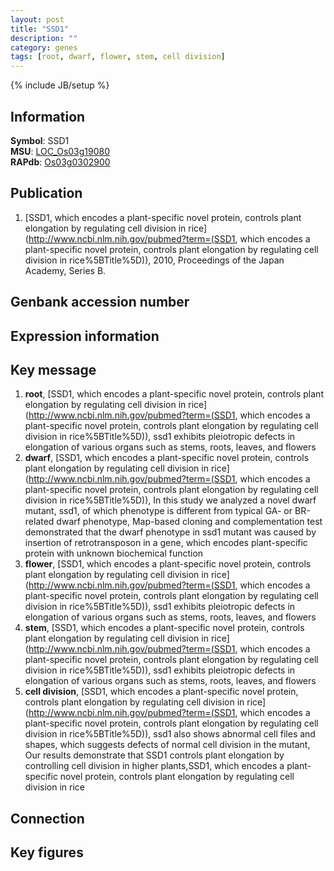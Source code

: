 ```yaml
---
layout: post
title: "SSD1"
description: ""
category: genes
tags: [root, dwarf, flower, stem, cell division]
---
```

{% include JB/setup %}

## Information
__Symbol__: SSD1  
__MSU__: [LOC_Os03g19080](http://rice.plantbiology.msu.edu/cgi-bin/ORF_infopage.cgi?orf=LOC_Os03g19080)  
__RAPdb__: [Os03g0302900](http://rapdb.dna.affrc.go.jp/viewer/gbrowse_details/irgsp1?name=Os03g0302900)  

## Publication
1. [SSD1, which encodes a plant-specific novel protein, controls plant elongation by regulating cell division in rice](http://www.ncbi.nlm.nih.gov/pubmed?term=(SSD1, which encodes a plant-specific novel protein, controls plant elongation by regulating cell division in rice%5BTitle%5D)), 2010, Proceedings of the Japan Academy, Series B.

## Genbank accession number

## Expression information

## Key message
1. __root__, [SSD1, which encodes a plant-specific novel protein, controls plant elongation by regulating cell division in rice](http://www.ncbi.nlm.nih.gov/pubmed?term=(SSD1, which encodes a plant-specific novel protein, controls plant elongation by regulating cell division in rice%5BTitle%5D)),  ssd1 exhibits pleiotropic defects in elongation of various organs such as stems, roots, leaves, and flowers
2. __dwarf__, [SSD1, which encodes a plant-specific novel protein, controls plant elongation by regulating cell division in rice](http://www.ncbi.nlm.nih.gov/pubmed?term=(SSD1, which encodes a plant-specific novel protein, controls plant elongation by regulating cell division in rice%5BTitle%5D)),  In this study we analyzed a novel dwarf mutant, ssd1, of which phenotype is different from typical GA- or BR-related dwarf phenotype, Map-based cloning and complementation test demonstrated that the dwarf phenotype in ssd1 mutant was caused by insertion of retrotransposon in a gene, which encodes plant-specific protein with unknown biochemical function
3. __flower__, [SSD1, which encodes a plant-specific novel protein, controls plant elongation by regulating cell division in rice](http://www.ncbi.nlm.nih.gov/pubmed?term=(SSD1, which encodes a plant-specific novel protein, controls plant elongation by regulating cell division in rice%5BTitle%5D)),  ssd1 exhibits pleiotropic defects in elongation of various organs such as stems, roots, leaves, and flowers
4. __stem__, [SSD1, which encodes a plant-specific novel protein, controls plant elongation by regulating cell division in rice](http://www.ncbi.nlm.nih.gov/pubmed?term=(SSD1, which encodes a plant-specific novel protein, controls plant elongation by regulating cell division in rice%5BTitle%5D)),  ssd1 exhibits pleiotropic defects in elongation of various organs such as stems, roots, leaves, and flowers
5. __cell division__, [SSD1, which encodes a plant-specific novel protein, controls plant elongation by regulating cell division in rice](http://www.ncbi.nlm.nih.gov/pubmed?term=(SSD1, which encodes a plant-specific novel protein, controls plant elongation by regulating cell division in rice%5BTitle%5D)),  ssd1 also shows abnormal cell files and shapes, which suggests defects of normal cell division in the mutant, Our results demonstrate that SSD1 controls plant elongation by controlling cell division in higher plants,SSD1, which encodes a plant-specific novel protein, controls plant elongation by regulating cell division in rice

## Connection

## Key figures


